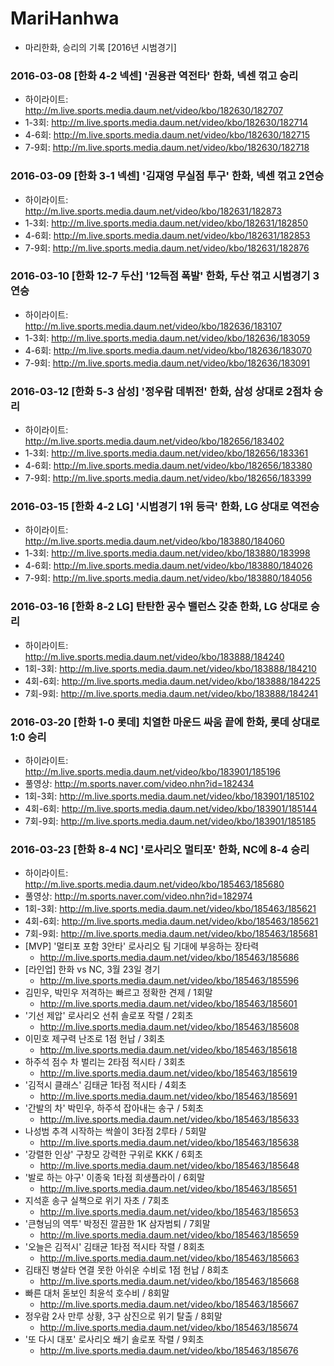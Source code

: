 # MariHanhwa
- 마리한화, 승리의 기록 [2016년 시범경기]

### 2016-03-08 [한화 4-2 넥센] '권용관 역전타' 한화, 넥센 꺾고 승리      
- 하이라이트: http://m.live.sports.media.daum.net/video/kbo/182630/182707      
- 1-3회: http://m.live.sports.media.daum.net/video/kbo/182630/182714      
- 4-6회: http://m.live.sports.media.daum.net/video/kbo/182630/182715      
- 7-9회: http://m.live.sports.media.daum.net/video/kbo/182630/182718      

### 2016-03-09 [한화 3-1 넥센] '김재영 무실점 투구' 한화, 넥센 꺾고 2연승    
- 하이라이트: http://m.live.sports.media.daum.net/video/kbo/182631/182873    
- 1-3회: http://m.live.sports.media.daum.net/video/kbo/182631/182850    
- 4-6회: http://m.live.sports.media.daum.net/video/kbo/182631/182853    
- 7-9회: http://m.live.sports.media.daum.net/video/kbo/182631/182876    

### 2016-03-10 [한화 12-7 두산] '12득점 폭발' 한화, 두산 꺾고 시범경기 3연승
- 하이라이트: http://m.live.sports.media.daum.net/video/kbo/182636/183107
- 1-3회: http://m.live.sports.media.daum.net/video/kbo/182636/183059
- 4-6회: http://m.live.sports.media.daum.net/video/kbo/182636/183070
- 7-9회: http://m.live.sports.media.daum.net/video/kbo/182636/183091

### 2016-03-12 [한화 5-3 삼성] '정우람 데뷔전' 한화, 삼성 상대로 2점차 승리
- 하이라이트: http://m.live.sports.media.daum.net/video/kbo/182656/183402
- 1-3회: http://m.live.sports.media.daum.net/video/kbo/182656/183361
- 4-6회: http://m.live.sports.media.daum.net/video/kbo/182656/183380
- 7-9회: http://m.live.sports.media.daum.net/video/kbo/182656/183399

### 2016-03-15 [한화 4-2 LG] '시범경기 1위 등극' 한화, LG 상대로 역전승
- 하이라이트: http://m.live.sports.media.daum.net/video/kbo/183880/184060
- 1-3회: http://m.live.sports.media.daum.net/video/kbo/183880/183998
- 4-6회: http://m.live.sports.media.daum.net/video/kbo/183880/184026
- 7-9회: http://m.live.sports.media.daum.net/video/kbo/183880/184056

### 2016-03-16 [한화 8-2 LG] 탄탄한 공수 밸런스 갖춘 한화, LG 상대로 승리
- 하이라이트: http://m.live.sports.media.daum.net/video/kbo/183888/184240
- 1회-3회: http://m.live.sports.media.daum.net/video/kbo/183888/184210
- 4회-6회: http://m.live.sports.media.daum.net/video/kbo/183888/184225
- 7회-9회: http://m.live.sports.media.daum.net/video/kbo/183888/184241

### 2016-03-20 [한화 1-0 롯데] 치열한 마운드 싸움 끝에 한화, 롯데 상대로 1:0 승리
- 하이라이트: http://m.live.sports.media.daum.net/video/kbo/183901/185196
- 풀영상: http://m.sports.naver.com/video.nhn?id=182434
- 1회-3회: http://m.live.sports.media.daum.net/video/kbo/183901/185102
- 4회-6회: http://m.live.sports.media.daum.net/video/kbo/183901/185144
- 7회-9회: http://m.live.sports.media.daum.net/video/kbo/183901/185185

### 2016-03-23 [한화 8-4 NC] '로사리오 멀티포' 한화, NC에 8-4 승리
- 하이라이트: http://m.live.sports.media.daum.net/video/kbo/185463/185680
- 풀영상: http://m.sports.naver.com/video.nhn?id=182974
- 1회-3회: http://m.live.sports.media.daum.net/video/kbo/185463/185621
- 4회-6회: http://m.live.sports.media.daum.net/video/kbo/185463/185621
- 7회-9회: http://m.live.sports.media.daum.net/video/kbo/185463/185681
- [MVP] '멀티포 포함 3안타' 로사리오 팀 기대에 부응하는 장타력
  - http://m.live.sports.media.daum.net/video/kbo/185463/185686
- [라인업] 한화 vs NC, 3월 23일 경기
  - http://m.live.sports.media.daum.net/video/kbo/185463/185596
- 김민우, 박민우 저격하는 빠르고 정확한 견제 / 1회말
  - http://m.live.sports.media.daum.net/video/kbo/185463/185601
- '기선 제압' 로사리오 선취 솔로포 작렬 / 2회초
  - http://m.live.sports.media.daum.net/video/kbo/185463/185608
- 이민호 제구력 난조로 1점 헌납 / 3회초
  - http://m.live.sports.media.daum.net/video/kbo/185463/185618
- 하주석 점수 차 벌리는 2타점 적시타 / 3회초
  - http://m.live.sports.media.daum.net/video/kbo/185463/185619
- '김적시 클래스' 김태균 1타점 적시타 / 4회초
  - http://m.live.sports.media.daum.net/video/kbo/185463/185691
- '간발의 차' 박민우, 하주석 잡아내는 송구 / 5회초
  - http://m.live.sports.media.daum.net/video/kbo/185463/185633
- 나성범 추격 시작하는 싹쓸이 3타점 2루타 / 5회말
  - http://m.live.sports.media.daum.net/video/kbo/185463/185638
- '강렬한 인상' 구창모 강력한 구위로 KKK / 6회초
  - http://m.live.sports.media.daum.net/video/kbo/185463/185648
- '발로 하는 야구' 이종욱 1타점 희생플라이 / 6회말
  - http://m.live.sports.media.daum.net/video/kbo/185463/185651
- 지석훈 송구 실책으로 위기 자초 / 7회초
  - http://m.live.sports.media.daum.net/video/kbo/185463/185653
- '큰형님의 역투' 박정진 깔끔한 1K 삼자범퇴 / 7회말
  - http://m.live.sports.media.daum.net/video/kbo/185463/185659
- '오늘은 김적시' 김태균 1타점 적시타 작렬 / 8회초
  - http://m.live.sports.media.daum.net/video/kbo/185463/185663
- 김태진 병살타 연결 못한 아쉬운 수비로 1점 헌납 / 8회초
  - http://m.live.sports.media.daum.net/video/kbo/185463/185668
- 빠른 대처 돋보인 최윤석 호수비 / 8회말
  - http://m.live.sports.media.daum.net/video/kbo/185463/185667
- 정우람 2사 만루 상황, 3구 삼진으로 위기 탈출 / 8회말
  - http://m.live.sports.media.daum.net/video/kbo/185463/185674
- '또 다시 대포' 로사리오 쐐기 솔로포 작렬 / 9회초
  - http://m.live.sports.media.daum.net/video/kbo/185463/185676

